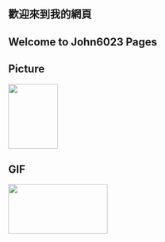 ## 歡迎來到我的網頁 

## Welcome to John6023 Pages


## Picture
<img src="http://i.imgur.com/dixdmHp.png" width="100" height="130">

## GIF
<img src="http://i.imgur.com/k13cVsk.gif" width="200" height="100">




